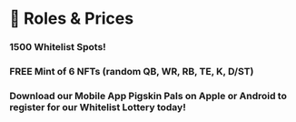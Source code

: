 # 🤝 Roles & Prices

### **1500 Whitelist Spots!**

### FREE Mint of 6 NFTs (random QB, WR, RB, TE, K, D/ST)&#x20;

### Download our Mobile App Pigskin Pals on Apple or Android to register for our Whitelist Lottery today!
